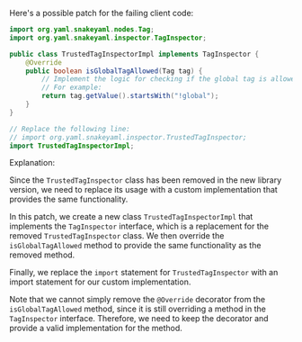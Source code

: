 Here's a possible patch for the failing client code:
```java
import org.yaml.snakeyaml.nodes.Tag;
import org.yaml.snakeyaml.inspector.TagInspector;

public class TrustedTagInspectorImpl implements TagInspector {
    @Override
    public boolean isGlobalTagAllowed(Tag tag) {
        // Implement the logic for checking if the global tag is allowed here
        // For example:
        return tag.getValue().startsWith("!global");
    }
}

// Replace the following line:
// import org.yaml.snakeyaml.inspector.TrustedTagInspector;
import TrustedTagInspectorImpl;
```
Explanation:

Since the `TrustedTagInspector` class has been removed in the new library version, we need to replace its usage with a custom implementation that provides the same functionality.

In this patch, we create a new class `TrustedTagInspectorImpl` that implements the `TagInspector` interface, which is a replacement for the removed `TrustedTagInspector` class. We then override the `isGlobalTagAllowed` method to provide the same functionality as the removed method.

Finally, we replace the `import` statement for `TrustedTagInspector` with an import statement for our custom implementation.

Note that we cannot simply remove the `@Override` decorator from the `isGlobalTagAllowed` method, since it is still overriding a method in the `TagInspector` interface. Therefore, we need to keep the decorator and provide a valid implementation for the method.